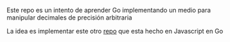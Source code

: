 Este repo es un intento de aprender Go implementando un medio para manipular decimales de precisión arbitraria

La idea es implementar este otro [repo](https://github.com/profe-ajedrez/currency) que esta hecho en Javascript en Go
